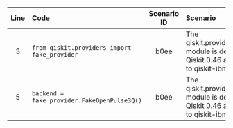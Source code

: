 | Line | Code | Scenario ID | Scenario | Artifact | Refactoring |
| :--: | :--- | :---------: | :------- | :------- | :---------- |
| 3 | `from qiskit.providers import fake_provider` | b0ee | The qiskit.providers.fake_provider module is deprecated as of Qiskit 0.46 and has migrated to qiskit-ibm-runtime. | qiskit.providers.fake_provider | `from qiskit_ibm_runtime.fake_provider import FakeOpenPulse3Q` |
| 5 | `backend = fake_provider.FakeOpenPulse3Q()` | b0ee | The qiskit.providers.fake_provider module is deprecated as of Qiskit 0.46 and has migrated to qiskit-ibm-runtime. | qiskit.providers.fake_provider | `backend = FakeOpenPulse3Q()` |